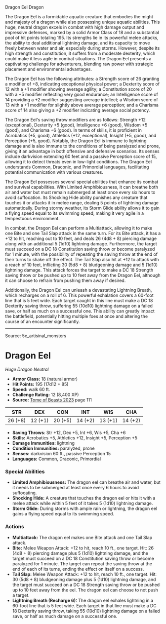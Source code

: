 <MonsterName/>Dragon Eel</MonsterName>
<CreatureType/>Dragon</CreatureType>

<summary>The Dragon Eel is a formidable aquatic creature that embodies the might and majesty of a dragon while also possessing unique aquatic abilities. This huge, neutral dragon excels in combat with high damage output and impressive defenses, marked by a solid Armor Class of 18 and a substantial pool of hit points totaling 195. Its strengths lie in its powerful melee attacks, the ability to deal additional lightning damage, and its capacity to move freely between water and air, especially during storms. However, despite its high strength and constitution, it suffers from a moderate dexterity, which could make it less agile in combat situations. The Dragon Eel presents a captivating challenge for adventurers, blending raw power with strategic placement and environmental advantages.</summary>

<detail>

The Dragon Eel has the following attributes: a Strength score of 26 granting a modifier of +8, indicating exceptional physical power; a Dexterity score of 12 with a +1 modifier showing average agility; a Constitution score of 20 with a +5 modifier reflecting very good endurance; an Intelligence score of 14 providing a +2 modifier suggesting average intellect; a Wisdom score of 13 with a +1 modifier for slightly above average perception; and a Charisma score of 14 also giving a +2 modifier indicating average social potency. 

The Dragon Eel's saving throw modifiers are as follows: Strength +12 (exceptional), Dexterity +5 (good), Intelligence +6 (good), Wisdom +5 (good), and Charisma +6 (good). In terms of skills, it is proficient in Acrobatics (+5, good), Athletics (+12, exceptional), Insight (+5, good), and Perception (+5, good). Notably, the Dragon Eel is immune to lightning damage and is also immune to the conditions of being paralyzed and prone, giving it an advantage in both offensive and defensive scenarios. Its senses include darkvision extending 60 feet and a passive Perception score of 15, allowing it to detect threats even in low-light conditions. The Dragon Eel understands Common, Draconic, and Primordial languages, facilitating potential communication with various creatures.

The Dragon Eel possesses several special abilities that enhance its combat and survival capabilities. With Limited Amphibiousness, it can breathe both air and water but must remain submerged at least once every six hours to avoid suffocation. Its Shocking Hide ability punishes any creature that touches it or attacks it in melee range, dealing 5 points of lightning damage automatically. During stormy weather, its Storm Glide ability allows it to gain a flying speed equal to its swimming speed, making it very agile in a tempestuous environment.

In combat, the Dragon Eel can perform a Multiattack, allowing it to make one Bite and one Tail Slap attack in the same turn. For its Bite attack, it has a +12 to hit, reaching out to 10 feet, and deals 26 (4d8 + 8) piercing damage along with an additional 5 (1d10) lightning damage. Furthermore, the target must succeed on a DC 18 Constitution saving throw or become paralyzed for 1 minute, with the possibility of repeating the saving throw at the end of their turns to shake off the effect. The Tail Slap also hit at +12 to attack with a reach of 10 feet, inflicting 30 (5d8 + 8) bludgeoning damage and 5 (1d10) lightning damage. This attack forces the target to make a DC 18 Strength saving throw or be pushed up to 10 feet away from the Dragon Eel, although it can choose to refrain from pushing them away if desired.

Additionally, the Dragon Eel can unleash a devastating Lightning Breath, which recharges on a roll of 6. This powerful exhalation covers a 60-foot line that is 5 feet wide. Each target caught in this line must make a DC 18 Dexterity saving throw, suffering 55 (10d10) lightning damage on a failed save, or half as much on a successful one. This ability can greatly impact the battlefield, potentially hitting multiple foes at once and altering the course of an encounter significantly.</detail>



---

Source: 5e_artisinal_monsters

# Dragon Eel

*Huge* *Dragon* *Neutral*

- **Armor Class:** 18 (natural armor)
- **Hit Points:** 195 (17d12 + 85)
- **Speed:** walk 60 ft.
- **Challenge Rating:** 12 (8,400 XP)
- **Source:** [Tome of Beasts 2023](https://koboldpress.com/kpstore/product/tome-of-beasts-1-2023-edition/) page 111

| STR | DEX | CON | INT | WIS | CHA |
| --- | --- | --- | --- | --- | --- |
| 26 (+8) | 12 (+1) | 20 (+5) | 14 (+2) | 13 (+1) | 14 (+2) |

- **Saving Throws**: Str +12, Dex +5, Int +6, Wis +5, Cha +6
- **Skills:** Acrobatics +5, Athletics +12, Insight +5, Perception +5
- **Damage Immunities:** lightning
- **Condition Immunities:** paralyzed, prone
- **Senses:** darkvision 60 ft., passive Perception 15
- **Languages:** Common, Draconic, Primordial

### Special Abilities

- **Limited Amphibiousness:** The dragon eel can breathe air and water, but it needs to be submerged at least once every 6 hours to avoid suffocating.
- **Shocking Hide:** A creature that touches the dragon eel or hits it with a melee attack while within 5 feet of it takes 5 (1d10) lightning damage.
- **Storm Glide:** During storms with ample rain or lightning, the dragon eel gains a flying speed equal to its swimming speed.

### Actions

- **Multiattack:** The dragon eel makes one Bite attack and one Tail Slap attack.
- **Bite:** Melee Weapon Attack: +12 to hit, reach 10 ft., one target. Hit: 26 (4d8 + 8) piercing damage plus 5 (1d10) lightning damage, and the target must succeed on a DC 18 Constitution saving throw or become paralyzed for 1 minute. The target can repeat the saving throw at the end of each of its turns, ending the effect on itself on a success.
- **Tail Slap:** Melee Weapon Attack: +12 to hit, reach 10 ft., one target. Hit: 30 (5d8 + 8) bludgeoning damage plus 5 (1d10) lightning damage, and the target must succeed on a DC 18 Strength saving throw or be pushed up to 10 feet away from the eel. The dragon eel can choose to not push a target.
- **Lightning Breath (Recharge 6):** The dragon eel exhales lightning in a 60-foot line that is 5 feet wide. Each target in that line must make a DC 18 Dexterity saving throw, taking 55 (10d10) lightning damage on a failed save, or half as much damage on a successful one.


